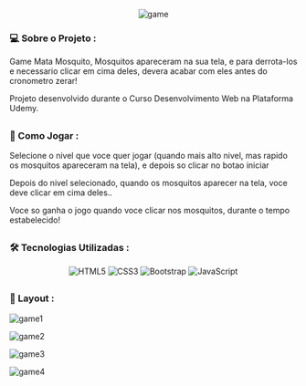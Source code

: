 <div align="center">
 
 ![game](https://user-images.githubusercontent.com/90114136/174452464-9302fbde-a249-4197-8e6b-acd644d1ba4f.png)

</div>

<h3> 
💻 Sobre o Projeto :
</h3>

<p>Game Mata Mosquito, Mosquitos apareceram na sua tela, e para derrota-los e necessario clicar em cima deles, devera acabar com eles antes do cronometro zerar!</p>
<p>Projeto desenvolvido durante o Curso Desenvolvimento Web na Plataforma Udemy.</p>

## <h3>🚀 Como Jogar :</h3>
<p>Selecione o nivel que voce quer jogar (quando mais alto nivel, mas rapido os mosquitos apareceram na tela), e depois so clicar no botao iniciar</p>
<p>Depois do nivel selecionado, quando os mosquitos aparecer na tela, voce deve clicar em cima deles..</p>
<p>Voce so ganha o jogo quando voce clicar nos mosquitos, durante o tempo estabelecido!</p>

## <h3>🛠️ Tecnologias Utilizadas :</h3>
<div align="center">
  <img alt="HTML5" src="https://img.shields.io/badge/HTML5-E34F26?style=for-the-badge&logo=html5&logoColor=white">
  <img alt="CSS3" src="https://img.shields.io/badge/CSS3-1572B6?style=for-the-badge&logo=css3&logoColor=white">
  <img alt="Bootstrap" src="https://img.shields.io/badge/Bootstrap-563D7C?style=for-the-badge&logo=bootstrap&logoColor=white">
  <img alt="JavaScript" src="https://img.shields.io/badge/JavaScript-F7DF1E?style=for-the-badge&logo=javascript&logoColor=black">
</div>

## <h3>🎨 Layout :</h3>

![game1](https://user-images.githubusercontent.com/90114136/174453059-fa6d66c2-aa8e-4f13-97bc-30a90bfc1cac.JPG)

![game2](https://user-images.githubusercontent.com/90114136/174453065-4a3420b9-7423-4ce2-bc7e-4ffda7511386.JPG)

![game3](https://user-images.githubusercontent.com/90114136/174453070-69d5c0b0-ab1e-4066-a640-77341676d64a.JPG)

![game4](https://user-images.githubusercontent.com/90114136/174453078-338cd32a-e75a-4889-93d5-7453efc6bb3f.JPG)
